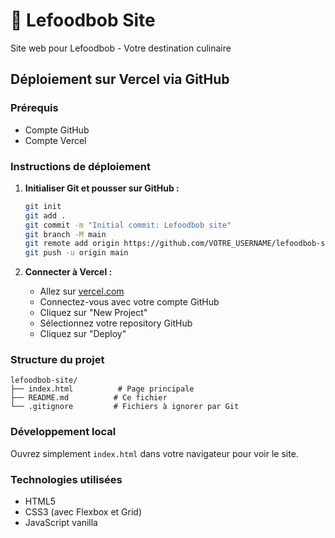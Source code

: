 # 🍕 Lefoodbob Site

Site web pour Lefoodbob - Votre destination culinaire

## Déploiement sur Vercel via GitHub

### Prérequis
- Compte GitHub
- Compte Vercel

### Instructions de déploiement

1. **Initialiser Git et pousser sur GitHub :**
   ```bash
   git init
   git add .
   git commit -m "Initial commit: Lefoodbob site"
   git branch -M main
   git remote add origin https://github.com/VOTRE_USERNAME/lefoodbob-site.git
   git push -u origin main
   ```

2. **Connecter à Vercel :**
   - Allez sur [vercel.com](https://vercel.com)
   - Connectez-vous avec votre compte GitHub
   - Cliquez sur "New Project"
   - Sélectionnez votre repository GitHub
   - Cliquez sur "Deploy"

### Structure du projet
```
lefoodbob-site/
├── index.html          # Page principale
├── README.md          # Ce fichier
└── .gitignore         # Fichiers à ignorer par Git
```

### Développement local
Ouvrez simplement `index.html` dans votre navigateur pour voir le site.

### Technologies utilisées
- HTML5
- CSS3 (avec Flexbox et Grid)
- JavaScript vanilla 